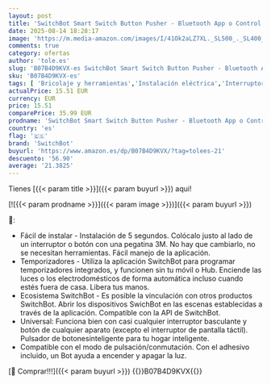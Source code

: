 ```yaml
---
layout: post
title: 'SwitchBot Smart Switch Button Pusher - Bluetooth App o Control de Temporizador  Fácil de Usar con 3 Modos  Necesita SwitchBot Hub para ser Compatible con Alexa  Google Assistant  Siri  IFTTT  Negro '
date: 2025-08-14 18:28:17
image: 'https://m.media-amazon.com/images/I/41Ok2aLZ7XL._SL500_._SL400_.jpg'
comments: true
category: ofertas
author: 'tole.es'
slug: 'B07B4D9KVX-es SwitchBot Smart Switch Button Pusher - Bluetooth App o...'
sku: 'B07B4D9KVX-es'
tags: [ 'Bricolaje y herramientas','Instalación eléctrica','Interruptores y reguladores de luz','Reguladores de intensidad','alexa','ifttt','switchbot','🇪🇸', ]
actualPrice: 15.51 EUR
currency: EUR
price: 15.51
comparePrice: 35.99 EUR
prodname: 'SwitchBot Smart Switch Button Pusher - Bluetooth App o Control de Temporizador  Fácil de Usar con 3 Modos  Necesita SwitchBot Hub para ser Compatible con Alexa  Google Assistant  Siri  IFTTT  Negro '
country: 'es'
flag: '🇪🇸'
brand: 'SwitchBot'
buyurl: 'https://www.amazon.es/dp/B07B4D9KVX/?tag=tolees-21'
descuento: '56.90'
average: '21.3825'
---
```


Tienes [{{< param title >}}]({{< param buyurl >}}) aqui!

[![{{< param prodname >}}]({{< param image >}})]({{< param buyurl >}})

🔎:

- Fácil de instalar - Instalación de 5 segundos. Colócalo justo al lado de un interruptor o botón con una pegatina 3M. No hay que cambiarlo, no se necesitan herramientas. Fácil manejo de la aplicación.
- Temporizadores - Utiliza la aplicación SwitchBot para programar temporizadores integrados, y funcionen sin tu móvil o Hub. Enciende las luces o los electrodomésticos de forma automática incluso cuando estés fuera de casa. Libera tus manos.
- Ecosistema SwitchBot - Es posible la vinculación con otros productos SwitchBot. Abrir los dispositivos SwichBot en las escenas establecidas a través de la aplicación. Compatible con la API de SwitchBot.
- Universal: Funciona bien con casi cualquier interruptor basculante y botón de cualquier aparato (excepto el interruptor de pantalla táctil). Pulsador de botonesinteligente para tu hogar inteligente.
- Compatible con el modo de pulsación/conmutación. Con el adhesivo incluido, un Bot ayuda a encender y apagar la luz.

[🛒 Comprar!!!]({{< param buyurl >}})
{{<world>}}B07B4D9KVX{{</world>}}

